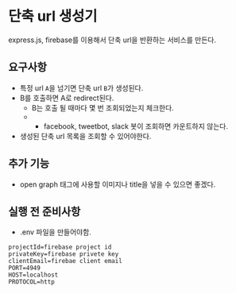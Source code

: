 # 단축 url 생성기
express.js, firebase를 이용해서 단축 url을 반환하는 서비스를 만든다.


## 요구사항
* 특정 url `A`을 넘기면 단축 url `B`가 생성된다.
* B를 호출하면 A로 redirect된다.
    * B는 호출 될 때마다 몇 번 조회되었는지 체크한다.
    * * facebook, tweetbot, slack 봇이 조회하면 카운트하지 않는다.
* 생성된 단축 url 목록을 조회할 수 있어야한다.

## 추가 기능
* open graph 태그에 사용할 이미지나 title을 넣을 수 있으면 좋겠다.


## 실행 전 준비사항
* .env 파일을 만들어야함.

```
projectId=firebase project id
privateKey=firebase privete key
clientEmail=firebae client email
PORT=4949
HOST=localhost
PROTOCOL=http
```